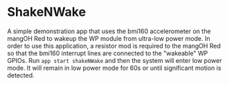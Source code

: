 ShakeNWake
==========

A simple demonstration app that uses the bmi160 accelerometer on the mangOH Red to wakeup the WP
module from ultra-low power mode.  In order to use this application, a resistor mod is required to
the mangOH Red so that the bmi160 interrupt lines are connected to the "wakeable" WP GPIOs.  Run
`app start shakeNWake` and then the system will enter low power mode.  It will remain in low power
mode for 60s or until significant motion is detected.
